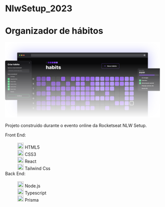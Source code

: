 # NlwSetup_2023
 
 <H1>Organizador de hábitos</H1>
 
 <img src='./Source/nlw-setup-img.svg'>
 
<p>
 Projeto construido durante o evento online da Rocketseat NLW Setup.
</p>

<dl>
 <dt>Front End:</dt><br>
  <dd><img width=20px height=20px src='https://cdn.icon-icons.com/icons2/2107/PNG/512/file_type_html_icon_130541.png'> HTML5</dd>
  <dd><img width=20px height=20px src='https://icones.pro/wp-content/uploads/2022/08/css3.png'> CSS3</dd>
  <dd><img width=20px height=20px src='https://w7.pngwing.com/pngs/452/495/png-transparent-react-javascript-angularjs-ionic-github-text-logo-symmetry.png'> React</dd>
  <dd><img width=20px height=20px src='https://upload.wikimedia.org/wikipedia/commons/thumb/d/d5/Tailwind_CSS_Logo.svg/1200px-Tailwind_CSS_Logo.svg.png'> Tailwind Css</dd>
 <dt>Back End:</dt><br>
  <dd><img width=20px height=20px src='https://seeklogo.com/images/N/nodejs-logo-FBE122E377-seeklogo.com.png'> Node.js</dd>
  <dd><img width=20px height=20px src='https://symbols.getvecta.com/stencil_25/85_typescript.cb2d7326fa.png'> Typescript</dd>
  <dd><img width=20px height=20px src='https://images.tute.io/media/topics/icons/prisma.png'> Prisma</dd>
</dl>
